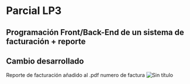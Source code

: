 # Parcial LP3
Programación Front/Back-End de un sistema de facturación + reporte
------------------------------------------------------
## Cambio desarrollado
Reporte de facturación añadido al .pdf numero de factura
![Sin título](https://github.com/user-attachments/assets/10613b17-73b5-431e-873d-f4646b1aaec2) 
